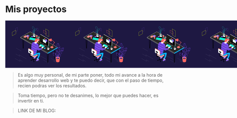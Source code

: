 # Mis proyectos


<div style="display: flex">
  <img src="img/proyecto.gif" width=200>
  <img src="img/proyecto.gif" width=200>
  <img src="img/proyecto.gif" width=200>
  <img src="img/proyecto.gif" width=200>
</div>




> Es  algo muy personal, de mi parte poner, todo mi avance a la hora de aprender desarrollo web y te puedo decir, que con el paso de tiempo, recien podras ver los resultados. 


> Toma tiempo, pero no te desanimes, lo mejor que puedes hacer, es invertir en ti.

> LINK DE MI BLOG:


